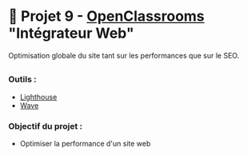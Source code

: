 # 📸 Projet 9 - [OpenClassrooms](https://openclassrooms.com/fr/) "Intégrateur Web"
Optimisation globale du site tant sur les performances que sur le SEO.

##
### Outils :
- [Lighthouse](https://chromewebstore.google.com/detail/blipmdconlkpinefehnmjammfjpmpbjk?hl=fr)
- [Wave](https://wave.webaim.org/)

### Objectif du projet :
- Optimiser la performance d'un site web